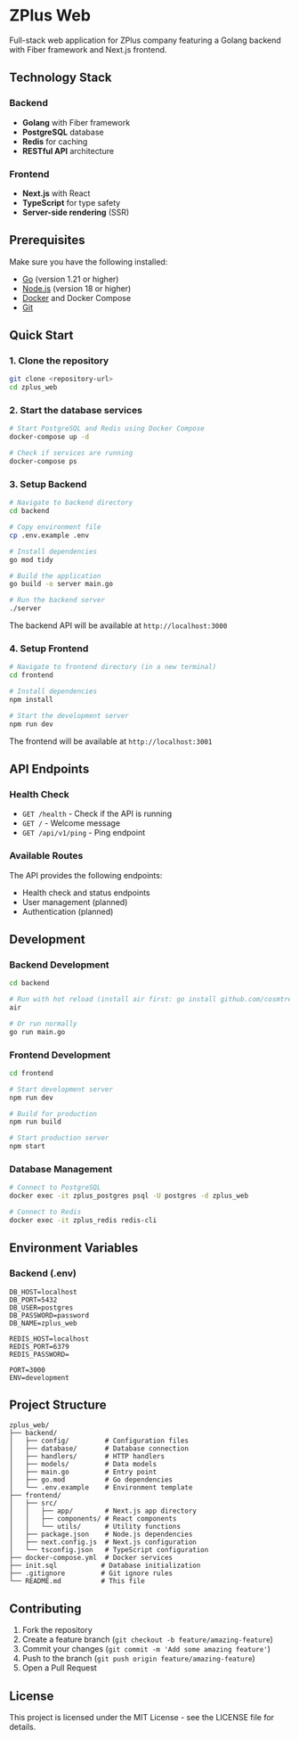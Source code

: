 # ZPlus Web

Full-stack web application for ZPlus company featuring a Golang backend with Fiber framework and Next.js frontend.

## Technology Stack

### Backend
- **Golang** with Fiber framework
- **PostgreSQL** database
- **Redis** for caching
- **RESTful API** architecture

### Frontend
- **Next.js** with React
- **TypeScript** for type safety
- **Server-side rendering** (SSR)

## Prerequisites

Make sure you have the following installed:
- [Go](https://golang.org/dl/) (version 1.21 or higher)
- [Node.js](https://nodejs.org/) (version 18 or higher)
- [Docker](https://www.docker.com/) and Docker Compose
- [Git](https://git-scm.com/)

## Quick Start

### 1. Clone the repository
```bash
git clone <repository-url>
cd zplus_web
```

### 2. Start the database services
```bash
# Start PostgreSQL and Redis using Docker Compose
docker-compose up -d

# Check if services are running
docker-compose ps
```

### 3. Setup Backend

```bash
# Navigate to backend directory
cd backend

# Copy environment file
cp .env.example .env

# Install dependencies
go mod tidy

# Build the application
go build -o server main.go

# Run the backend server
./server
```

The backend API will be available at `http://localhost:3000`

### 4. Setup Frontend

```bash
# Navigate to frontend directory (in a new terminal)
cd frontend

# Install dependencies
npm install

# Start the development server
npm run dev
```

The frontend will be available at `http://localhost:3001`

## API Endpoints

### Health Check
- `GET /health` - Check if the API is running
- `GET /` - Welcome message
- `GET /api/v1/ping` - Ping endpoint

### Available Routes
The API provides the following endpoints:
- Health check and status endpoints
- User management (planned)
- Authentication (planned)

## Development

### Backend Development
```bash
cd backend

# Run with hot reload (install air first: go install github.com/cosmtrek/air@latest)
air

# Or run normally
go run main.go
```

### Frontend Development
```bash
cd frontend

# Start development server
npm run dev

# Build for production
npm run build

# Start production server
npm start
```

### Database Management

```bash
# Connect to PostgreSQL
docker exec -it zplus_postgres psql -U postgres -d zplus_web

# Connect to Redis
docker exec -it zplus_redis redis-cli
```

## Environment Variables

### Backend (.env)
```env
DB_HOST=localhost
DB_PORT=5432
DB_USER=postgres
DB_PASSWORD=password
DB_NAME=zplus_web

REDIS_HOST=localhost
REDIS_PORT=6379
REDIS_PASSWORD=

PORT=3000
ENV=development
```

## Project Structure

```
zplus_web/
├── backend/
│   ├── config/         # Configuration files
│   ├── database/       # Database connection
│   ├── handlers/       # HTTP handlers
│   ├── models/         # Data models
│   ├── main.go         # Entry point
│   ├── go.mod          # Go dependencies
│   └── .env.example    # Environment template
├── frontend/
│   ├── src/
│   │   ├── app/        # Next.js app directory
│   │   ├── components/ # React components
│   │   └── utils/      # Utility functions
│   ├── package.json    # Node.js dependencies
│   ├── next.config.js  # Next.js configuration
│   └── tsconfig.json   # TypeScript configuration
├── docker-compose.yml  # Docker services
├── init.sql           # Database initialization
├── .gitignore         # Git ignore rules
└── README.md          # This file
```

## Contributing

1. Fork the repository
2. Create a feature branch (`git checkout -b feature/amazing-feature`)
3. Commit your changes (`git commit -m 'Add some amazing feature'`)
4. Push to the branch (`git push origin feature/amazing-feature`)
5. Open a Pull Request

## License

This project is licensed under the MIT License - see the LICENSE file for details.
